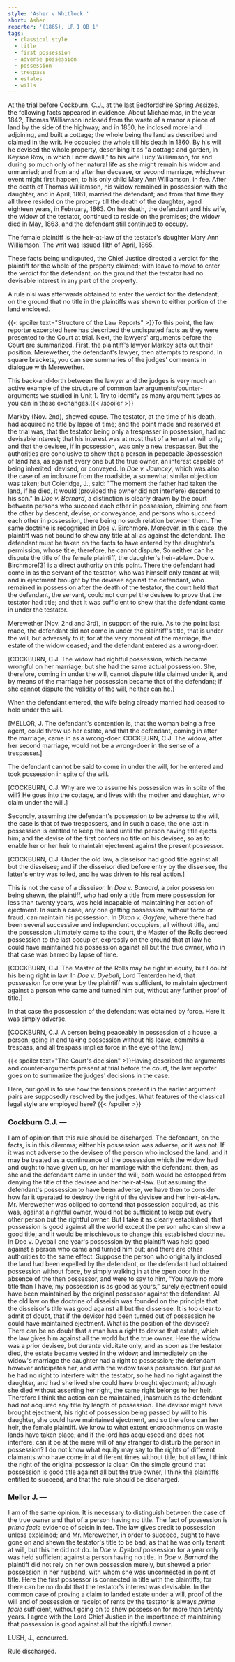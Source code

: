 ```yaml
---
style: 'Asher v Whitlock '
short: Asher
reporter: '(1865), LR 1 QB 1'
tags:
  - classical style
  - title
  - first possession
  - adverse possession
  - possession
  - trespass
  - estates
  - wills
---
```





At the trial before Cockburn, C.J., at the last Bedfordshire Spring Assizes, the following facts appeared in evidence. About Michaelmas, in the year 1842, Thomas Williamson inclosed from the waste of a manor a piece of land by the side of the highway; and in 1850, he inclosed more land adjoining, and built a cottage; the whole being the land as described and claimed in the writ. He occupied the whole till his death in 1860. By his will he devised the whole property, describing it as "a cottage and garden, in Keysoe Row, in which I now dwell," to his wife Lucy Williamson, for and during so much only of her natural life as she might remain his widow and unmarried; and from and after her decease, or second marriage, whichever event might first happen, to his only child Mary Ann Williamson, in fee. After the death of Thomas Williamson, his widow remained in possession with the daughter, and in April, 1861, married the defendant; and from that time they all three resided on the property till the death of the daughter, aged eighteen years, in February, 1863. On her death, the defendant and his wife, the widow of the testator, continued to reside on the premises; the widow died in May, 1863, and the defendant still continued to occupy.

The female plaintiff is the heir-at-law of the testator's daughter Mary Ann Williamson. The writ was issued 11th of April, 1865.

These facts being undisputed, the Chief Justice directed a verdict for the plaintiff for the whole of the property claimed; with leave to move to enter the verdict for the defendant, on the ground that the testator had no devisable interest in any part of the property.

A rule nisi was afterwards obtained to enter the verdict for the defendant, on the ground that no title in the plaintiffs was shewn to either portion of the land enclosed.

{{< spoiler text="Structure of the Law Reports" >}}To this point, the law reporter excerpted here has described the undisputed facts as they were presented to the Court at trial. Next, the lawyers' arguments before the Court are summarized. First, the plaintiff's lawyer Markby sets out their position. Merewether, the defendant's lawyer, then attempts to respond. In square brackets, you can see summaries of the judges' comments in dialogue with Merewether.

This back-and-forth between the lawyer and the judges is very much an active example of the structure of common law arguments/counter-arguments we studied in Unit 1. Try to identify as many argument types as you can in these exchanges.{{< /spoiler >}}

Markby (Nov. 2nd), shewed cause. The testator, at the time of his death, had acquired no title by lapse of time; and the point made and reserved at the trial was, that the testator being only a trespasser in possession, had no devisable interest; that his interest was at most that of a tenant at will only; and that the devisee, if in possession, was only a new trespasser. But the authorities are conclusive to shew that a person in peaceable 3possession of land has, as against every one but the true owner, an interest capable of being inherited, devised, or conveyed. In *Doe v. Jauncey*, which was also the case of an inclosure from the roadside, a somewhat similar objection was taken; but Coleridge, J., said: "The moment the father had taken the land, if he died, it would (provided the owner did not interfere) descend to his son." In *Doe v. Barnard*, a distinction is clearly drawn by the court between persons who succeed each other in possession, claiming one from the other by descent, devise, or conveyance, and persons who succeed each other in possession, there being no such relation between them. The same doctrine is recognised in Doe v. Birchmore. Moreover, in this case, the plaintiff was not bound to shew any title at all as against the defendant. The defendant must be taken on the facts to have entered by the daughter's permission, whose title, therefore, he cannot dispute, So neither can he dispute the title of the female plaintiff, the daughter's heir-at-law. Doe v. Birchmore[3] is a direct authority on this point. There the defendant had come in as the servant of the testator, who was himself only tenant at will; and in ejectment brought by the devisee against the defendant, who remained in possession after the death of the testator, the court held that the defendant, the servant, could not compel the devisee to prove that the testator had title; and that it was sufficient to shew that the defendant came in under the testator.

Merewether (Nov. 2nd and 3rd), in support of the rule. As to the point last made, the defendant did not come in under the plaintiff's title, that is under the will, but adversely to it; for at the very moment of the marriage, the estate of the widow ceased; and the defendant entered as a wrong-doer.

[COCKBURN, C.J. The widow had rightful possession, which became wrongful on her marriage; but she had the same actual possession. She, therefore, coming in under the will, cannot dispute title claimed under it, and by means of the marriage her possession became that of the defendant; if she cannot dispute the validity of the will, neither can he.]

When the defendant entered, the wife being already married had ceased to hold under the will.

[MELLOR, J. The defendant's contention is, that the woman being a free agent, could throw up her estate, and that the defendant, coming in after the marriage, came in as a wrong-doer. COCKBURN, C.J. The widow, after her second marriage, would not be a wrong-doer in the sense of a trespasser.]

The defendant cannot be said to come in under the will, for he entered and took possession in spite of the will.

[COCKBURN, C.J. Why are we to assume his possession was in spite of the will? He goes into the cottage, and lives with the mother and daughter, who claim under the will.]

Secondly, assuming the defendant's possession to be adverse to the will, the case is that of two trespassers, and in such a case, the one last in possession is entitled to keep the land until the person having title ejects him; and the devise of the first confers no title on his devisee, so as to enable her or her heir to maintain ejectment against the present possessor.

[COCKBURN, C.J. Under the old law, a disseisor had good title against all but the disseisee; and if the disseisor died before entry by the disseisee, the latter's entry was tolled, and he was driven to his real action.]

This is not the case of a disseisor. In *Doe v. Barnard*, a prior possession being shewn, the plaintiff, who had only a title from mere possession for less than twenty years, was held incapable of maintaining her action of ejectment. In such a case, any one getting possession, without force or fraud, can maintain his possession. In *Dixon v. Gayfere*, where there had been several successive and independent occupiers, all without title, and the possession ultimately came to the court, the Master of the Rolls decreed possession to the last occupier, expressly on the ground that at law he could have maintained his possession against all but the true owner, who in that case was barred by lapse of time.

[COCKBURN, C.J. The Master of the Rolls may be right in equity, but I doubt his being right in law. In *Doe v. Dyeball*, Lord Tenterden held, that possession for one year by the plaintiff was sufficient, to maintain ejectment against a person who came and turned him out, without any further proof of title.]

In that case the possession of the defendant was obtained by force. Here it was simply adverse.

[COCKBURN, C.J. A person being peaceably in possession of a house, a person, going in and taking possession without his leave, commits a trespass, and all trespass implies force in the eye of the law.]

{{< spoiler text="The Court's decision" >}}Having described the arguments and counter-arguments present at trial before the court, the law reporter goes on to summarize the judges' decisions in the case. 

Here, our goal is to see how the tensions present in the earlier argument pairs are supposedly resolved by the judges. What features of the classical legal style are employed here? {{< /spoiler >}}

### Cockburn C.J. —

I am of opinion that this rule should be discharged. The defendant, on the facts, is in this dilemma; either his possession was adverse, or it was not. If it was not adverse to the devisee of the person who inclosed the land, and it may be treated as a continuance of the possession which the widow had and ought to have given up, on her marriage with the defendant, then, as she and the defendant came in under the will, both would be estopped from denying the title of the devisee and her heir-at-law. But assuming the defendant's possession to have been adverse, we have then to consider how far it operated to destroy the right of the devisee and her heir-at-law. Mr. Merewether was obliged to contend that possession acquired, as this was, against a rightful owner, would not be sufficient to keep out every other person but the rightful owner. But I take it as clearly established, that possession is good against all the world except the person who can shew a good title; and it would be mischievous to change this established doctrine. In Doe v. Dyeball one year's possession by the plaintiff was held good against a person who came and turned him out; and there are other authorities to the same effect. Suppose the person who originally inclosed the land had been expelled by the defendant, or the defendant had obtained possession without force, by simply walking in at the open door in the absence of the then possessor, and were to say to him, “You have no more title than I have, my possession is as good as yours,” surely ejectment could have been maintained by the original possessor against the defendant. All the old law on the doctrine of disseisin was founded on the principle that the disseisor's title was good against all but the disseisee. It is too clear to admit of doubt, that if the devisor had been turned out of possession he could have maintained ejectment. What is the position of the devisee? There can be no doubt that a man has a right to devise that estate, which the law gives him against all the world but the true owner. Here the widow was a prior devisee, but durante viduitate only, and as soon as the testator died, the estate became vested in the widow; and immediately on the widow's marriage the daughter had a right to possession; the defendant however anticipates her, and with the widow takes possession. But just as he had no right to interfere with the testator, so he had no right against the daughter, and had she lived she could have brought ejectment; although she died without asserting her right, the same right belongs to her heir. Therefore I think the action can be maintained, inasmuch as the defendant had not acquired any title by length of possession. The devisor might have brought ejectment, his right of possession being passed by will to his daughter, she could have maintained ejectment, and so therefore can her heir, the female plaintiff. We know to what extent encroachments on waste lands have taken place; and if the lord has acquiesced and does not interfere, can it be at the mere will of any stranger to disturb the person in possession? I do not know what equity may say to the rights of different claimants who have come in at different times without title; but at law, I think the right of the original possessor is clear. On the simple ground that possession is good title against all but the true owner, I think the plaintiffs entitled to succeed, and that the rule should be discharged.

### Mellor J. —

I am of the same opinion. It is necessary to distinguish between the case of the true owner and that of a person having no title. The fact of possession is *prima facie* evidence of seisin in fee. The law gives credit to possession unless explained; and Mr. Merewether, in order to succeed, ought to have gone on and shewn the testator's title to be bad, as that he was only tenant at will, but this he did not do. In *Doe v. Dyeball* possession for a year only was held sufficient against a person having no title. In *Doe v. Barnard* the plaintiff did not rely on her own possession merely, but shewed a prior possession in her husband, with whom she was unconnected in point of title. Here the first possessor is connected in title with the plaintiffs; for there can be no doubt that the testator's interest was devisable. In the common case of proving a claim to landed estate under a will, proof of the will and of possession or receipt of rents by the testator is always *prima facie* sufficient, without going on to shew possession for more than twenty years. I agree with the Lord Chief Justice in the importance of maintaining that possession is good against all but the rightful owner.

LUSH, J., concurred.

Rule discharged.
